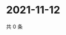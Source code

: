 # 2021-11-12

共 0 条

<!-- BEGIN WEIBO -->
<!-- 最后更新时间 Fri Nov 12 2021 12:18:24 GMT+0800 (China Standard Time) -->

<!-- END WEIBO -->
